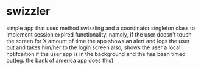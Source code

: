 swizzler
========

simple app that uses method swizzling and a coordinator singleton class to implement session expired functionality. namely, if the user doesn't touch the screen for X amount of time the app shows an alert and logs the user out and takes him/her to the login screen 
also, shows the user a local notifcaition if the user app is in the background and the has been timed out(eg. the bank of america app does this) 
